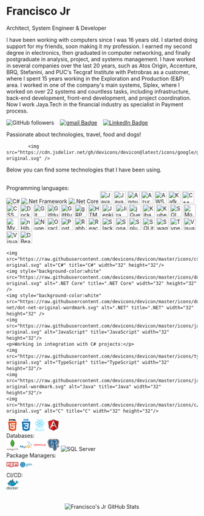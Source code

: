 # Francisco Jr

Architect, System Engineer & Developer

I have been working with computers since I was 16 years old. I started doing support for my friends, soon making it my profession. I earned my second degree in electronics, then graduated in computer networking, and finally postgraduate in analysis, project, and systems management.
I have worked in several companies over the last 20 years, such as Atos Origin, Accenture, BRQ, Stefanini, and PUC's Tecgraf Institute with Petrobras as a customer, where I spent 15 years working in the Exploration and Production (E&P) area.
I worked in one of the company's main systems, Siplex, where I worked on over 22 systems and countless tasks, including infrastructure, back-end development, front-end development, and project coordination.
Now I work Jaya.Tech in the financial industry as specialist in Payment process.

![GitHub followers](https://img.shields.io/github/followers/FrankJob?label=Followers&logo=github&logoColor=white&style=flat-square)&nbsp;&nbsp;&nbsp;
[![gmail Badge](https://img.shields.io/badge/-francisco@conexaoportugal.com-0078D4?style=flat-square&logo=gmail&color=silver&logoColor=red&link=mailto:francisco@conexaoportugal.com)](mailto:francisco@conexaoportugal.com)&nbsp;&nbsp;&nbsp;
[![LinkedIn Badge](https://img.shields.io/badge/-Francisco%20Jr-0077B5?style=flat-square&logo=linkedin&logoColor=white&link=https://www.linkedin.com/in/franciscosjr/)](https://www.linkedin.com/in/franciscosjr/)

Passionate about technologies, travel, food and dogs!

            <img src="https://cdn.jsdelivr.net/gh/devicons/devicon@latest/icons/google/google-original.svg" />
          
Below you can find some technologies that I have been using.

<br>
<p style="margin:0;padding:0">Programming languages:</p>
<div style="inline-block;margin:0;padding:0">
    <img src="https://cdn.jsdelivr.net/gh/devicons/devicon@latest/icons/csharp/csharp-original.svg" alt="C#" title="C#" width="32" height="32"/>          
    <img src="https://cdn.jsdelivr.net/gh/devicons/devicon@latest/icons/dot-net/dot-net-plain-wordmark.svg" alt=".Net Framework" title="C#" width="32" height="32"/>
    <img src="https://cdn.jsdelivr.net/gh/devicons/devicon@latest/icons/dotnetcore/dotnetcore-original.svg" alt=".Net Core" title="C#" width="32" height="32"/>
    <img src="https://cdn.jsdelivr.net/gh/devicons/devicon@latest/icons/javascript/javascript-original.svg" title="Javascript" width="32" height="32"/>          
    <img src="https://cdn.jsdelivr.net/gh/devicons/devicon@latest/icons/java/java-original-wordmark.svg" title="Java" width="32" height="32"/>        
    <img src="https://cdn.jsdelivr.net/gh/devicons/devicon@latest/icons/angularjs/angularjs-original.svg" title="Angular JS" width="32" height="32"/>
    <img src="https://cdn.jsdelivr.net/gh/devicons/devicon@latest/icons/azure/azure-original-wordmark.svg" title="Azure" width="32" height="32"/>
    <img src="https://cdn.jsdelivr.net/gh/devicons/devicon@latest/icons/amazonwebservices/amazonwebservices-plain-wordmark.svg" title="AWS" width="32" height="32"/>
    <img src="https://cdn.jsdelivr.net/gh/devicons/devicon@latest/icons/apachekafka/apachekafka-original-wordmark.svg" title="Kafka" width="32" height="32"/>
    <img src="https://cdn.jsdelivr.net/gh/devicons/devicon@latest/icons/cplusplus/cplusplus-original.svg" title="C++" width="32" height="32"/>
    <img src="https://cdn.jsdelivr.net/gh/devicons/devicon@latest/icons/css3/css3-original.svg" title="CSS" width="32" height="32"/>    
    <img src="https://cdn.jsdelivr.net/gh/devicons/devicon@latest/icons/docker/docker-original-wordmark.svg" title="Docker" width="32" height="32"/>
    <img src="https://cdn.jsdelivr.net/gh/devicons/devicon@latest/icons/git/git-original.svg" title="Git" width="32" height="32"/>
    <img src="https://cdn.jsdelivr.net/gh/devicons/devicon@latest/icons/github/github-original-wordmark.svg" title="GitHub" width="32" height="32"/>
    <img src="https://cdn.jsdelivr.net/gh/devicons/devicon@latest/icons/githubactions/githubactions-original.svg" title="GitHub Actions" width="32" height="32"/>
    <img src="https://cdn.jsdelivr.net/gh/devicons/devicon@latest/icons/grpc/grpc-original.svg" title="gRPC" width="32" height="32"/>
    <img src="https://cdn.jsdelivr.net/gh/devicons/devicon@latest/icons/html5/html5-original-wordmark.svg" title="HTML" width="32" height="32"/>
    <img src="https://cdn.jsdelivr.net/gh/devicons/devicon@latest/icons/jenkins/jenkins-original.svg" title="Jenkins" width="32" height="32"/>
    <img src="https://cdn.jsdelivr.net/gh/devicons/devicon@latest/icons/jira/jira-original-wordmark.svg" title="Jira" width="32" height="32"/>
    <img src="https://cdn.jsdelivr.net/gh/devicons/devicon@latest/icons/jquery/jquery-original-wordmark.svg" title="jQuery" width="32" height="32"/>
    <img src="https://cdn.jsdelivr.net/gh/devicons/devicon@latest/icons/kibana/kibana-original-wordmark.svg" title="Kibana" width="32" height="32"/>
    <img src="https://cdn.jsdelivr.net/gh/devicons/devicon@latest/icons/kubernetes/kubernetes-original-wordmark.svg" title="Kubernets" width="32" height="32"/>
    <img src="https://cdn.jsdelivr.net/gh/devicons/devicon@latest/icons/microsoftsqlserver/microsoftsqlserver-original-wordmark.svg" title="SQL Server" width="32" height="32"/>
    <img src="https://cdn.jsdelivr.net/gh/devicons/devicon@latest/icons/mongodb/mongodb-original-wordmark.svg" title="MongoDB" width="32" height="32"/>
    <img src="https://cdn.jsdelivr.net/gh/devicons/devicon@latest/icons/mysql/mysql-original-wordmark.svg" title="MySQL" width="32" height="32"/>
    <img src="https://cdn.jsdelivr.net/gh/devicons/devicon@latest/icons/nhibernate/nhibernate-plain-wordmark.svg" title="nHibernate" width="32" height="32"/>
    <img src="https://cdn.jsdelivr.net/gh/devicons/devicon@latest/icons/nuget/nuget-original-wordmark.svg" title="Nuget" width="32" height="32"/>
    <img src="https://cdn.jsdelivr.net/gh/devicons/devicon@latest/icons/oracle/oracle-original.svg" title="Oracle" width="32" height="32"/>
    <img src="https://cdn.jsdelivr.net/gh/devicons/devicon@latest/icons/postgresql/postgresql-original-wordmark.svg" title="Postgres SQL" width="32" height="32"/>
    <img src="https://cdn.jsdelivr.net/gh/devicons/devicon@latest/icons/rabbitmq/rabbitmq-original-wordmark.svg" title="RabbitMQ" width="32" height="32"/>
    <img src="https://cdn.jsdelivr.net/gh/devicons/devicon@latest/icons/react/react-original-wordmark.svg" title="React" width="32" height="32"/>
    <img src="https://cdn.jsdelivr.net/gh/devicons/devicon@latest/icons/slack/slack-original.svg" title="Slack" width="32" height="32"/>
    <img src="https://cdn.jsdelivr.net/gh/devicons/devicon@latest/icons/sonarqube/sonarqube-original-wordmark.svg" title="Sonar" width="32" height="32"/>
    <img src="https://cdn.jsdelivr.net/gh/devicons/devicon@latest/icons/splunk/splunk-original-wordmark.svg" title="Splunk" width="32" height="32"/>
    <img src="https://cdn.jsdelivr.net/gh/devicons/devicon@latest/icons/sqlite/sqlite-original-wordmark.svg" title="SQLite" width="32" height="32"/>
    <img src="https://cdn.jsdelivr.net/gh/devicons/devicon@latest/icons/swagger/swagger-original-wordmark.svg" title="Swagger" width="32" height="32"/>
    <img src="https://cdn.jsdelivr.net/gh/devicons/devicon@latest/icons/typescript/typescript-original.svg" title="Typescript" width="32" height="32"/>
    <img src="https://cdn.jsdelivr.net/gh/devicons/devicon@latest/icons/visualbasic/visualbasic-original.svg" title="Visual Basic" width="32" height="32"/>
    <img src="https://cdn.jsdelivr.net/gh/devicons/devicon@latest/icons/visualstudio/visualstudio-original.svg" title="Visual Studio" width="32" height="32"/>          

<img src="https://cdn.jsdelivr.net/gh/devicons/devicon@latest/icons/dbeaver/dbeaver-original.svg" title="DBeaver" width="32" height="32"/>

          

            
          
          
    <img src="https://raw.githubusercontent.com/devicons/devicon/master/icons/csharp/csharp-original.svg" alt="C#" title="C#" width="32" height="32"/>
    <img style="background-color:white" src="https://raw.githubusercontent.com/devicons/devicon/master/icons/dotnetcore/dotnetcore-original.svg" alt=".NET Core" title=".NET Core" width="32" height="32" />
    <img style="background-color:white" src="https://raw.githubusercontent.com/devicons/devicon/master/icons/dot-net/dot-net-original-wordmark.svg" alt=".NET" title=".NET" width="32" height="32" />  
    <img src="https://raw.githubusercontent.com/devicons/devicon/master/icons/javascript/javascript-original.svg" alt="JavaScript" title="JavaScript" width="32" height="32"/>
    <p>Working in integration with C# projects:</p>
    <img src="https://raw.githubusercontent.com/devicons/devicon/master/icons/typescript/typescript-original.svg" alt="TypeScript" title="TypeScript" width="32" height="32"/>
    <img src="https://raw.githubusercontent.com/devicons/devicon/master/icons/java/java-original-wordmark.svg" alt="Java" title="Java" width="32" height="32"/>
    <img src="https://raw.githubusercontent.com/devicons/devicon/master/icons/c/c-original.svg" alt="C" title="C" width="32" height="32"/>
</div>
<div style="inline-block;margin:0;padding:0">
    <img style="background-color:white" src="https://raw.githubusercontent.com/devicons/devicon/master/icons/html5/html5-original-wordmark.svg" alt="HTML5" title="HTML5" width="32" height="32" />
    <img src="https://raw.githubusercontent.com/devicons/devicon/master/icons/css3/css3-plain-wordmark.svg" alt="CSS3" title="CSS3" width="32" height="32"/>
    <img src="https://raw.githubusercontent.com/devicons/devicon/master/icons/react/react-original-wordmark.svg" alt="React" title="React" width="32" height="32"/>
    <img src="https://raw.githubusercontent.com/devicons/devicon/master/icons/angularjs/angularjs-original.svg" alt="Angular" title="Angular" width="32" height="32" />
</div>
<!--<p style="margin:0;padding:0">Back-end:</p>
<div style="inline-block;margin:0;padding:0">
    <img style="background-color:white" src="https://raw.githubusercontent.com/devicons/devicon/master/icons/nodejs/nodejs-original-wordmark.svg" alt="Node.js" title="Node.js" width="32" height="32" />
</div>
-->
<p style="margin:0;padding:0">Databases:</p>
<div style="inline-block;margin:0;padding:0">
    <img src="https://raw.githubusercontent.com/devicons/devicon/master/icons/mongodb/mongodb-original-wordmark.svg" alt="MongoDB" title="MongoDB" width="32" height="32"/>
    <img src="https://raw.githubusercontent.com/devicons/devicon/master/icons/mysql/mysql-original-wordmark.svg" alt="MySQL" title="MySQL" width="32" height="32"/>
    <img src="https://raw.githubusercontent.com/devicons/devicon/master/icons/oracle/oracle-original.svg" alt="Oracle" title="Oracle" width="32" height="32"/>
    <img src="https://raw.githubusercontent.com/devicons/devicon/master/icons/postgresql/postgresql-original.svg" alt="PostgreSQL" title="PostgreSQL" width="32" height="32" />
      <img src="https://raw.githubusercontent.com/devicons/devicon/master/icons/sqlserver/sqlserver-original.svg" alt="SQL Server" title="SQL Server" width="32" height="32" />
</div>
<p style="margin:0;padding:0">Package Managers:</p>
<div style="inline-block;margin:0;padding:0">
    <img src="https://raw.githubusercontent.com/devicons/devicon/master/icons/npm/npm-original-wordmark.svg" alt="npm" title="npm" width="32" height="32"/>
    <img src="https://raw.githubusercontent.com/devicons/devicon/master/icons/yarn/yarn-original-wordmark.svg" alt="Yarn" title="Yarn" width="32" height="32"/>
</div>
<p style="margin:0;padding:0">CI/CD:</p>
<div style="inline-block;margin:0;padding:0">
    <img src="https://raw.githubusercontent.com/devicons/devicon/master/icons/docker/docker-original-wordmark.svg" alt="Docker" title="Docker" width="32" height="32"/>
</div>
<br>
<p align="center">
    <img src="https://github-readme-stats.vercel.app/api?username=frankjob&count_private=true&theme=dark&show_icons=true" alt="Francisco's Jr GitHub Stats"/> 
</p>

<!--
**FrankJob/FrankJob** is a ✨ _special_ ✨ repository because its `README.md` (this file) appears on your GitHub profile.

Here are some ideas to get you started:

- 🔭 I’m currently working on ...
- 🌱 I’m currently learning ...
- 👯 I’m looking to collaborate on ...
- 🤔 I’m looking for help with ...
- 💬 Ask me about ...
- 📫 How to reach me: ...
- 😄 Pronouns: ...
- ⚡ Fun fact: ...
-->
